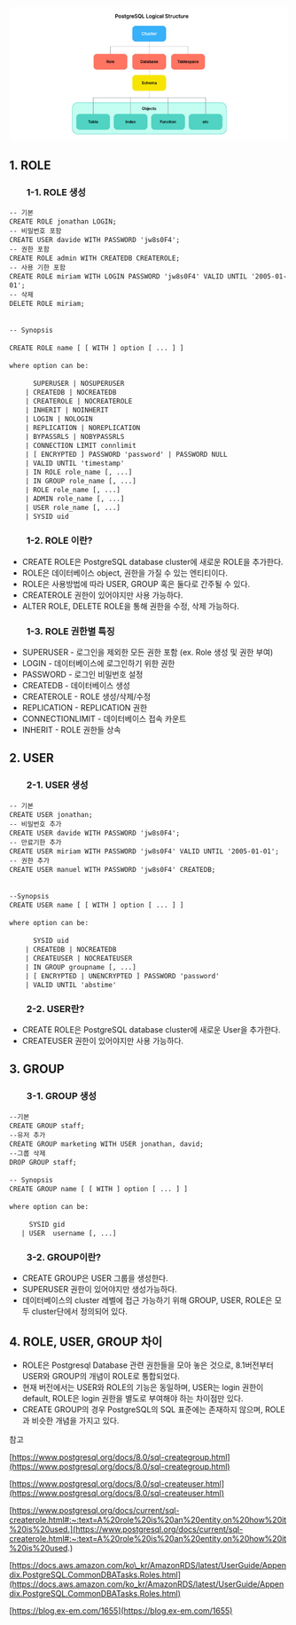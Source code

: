 <p align="center"><img src="/img/role.jpeg"/></p>

## 1\. ROLE

###         1-1. ROLE 생성

```
-- 기본
CREATE ROLE jonathan LOGIN;
-- 비밀번호 포함
CREATE USER davide WITH PASSWORD 'jw8s0F4';
-- 권한 포함
CREATE ROLE admin WITH CREATEDB CREATEROLE;
-- 사용 기한 포함
CREATE ROLE miriam WITH LOGIN PASSWORD 'jw8s0F4' VALID UNTIL '2005-01-01';
-- 삭제
DELETE ROLE miriam;


-- Synopsis

CREATE ROLE name [ [ WITH ] option [ ... ] ]

where option can be:

      SUPERUSER | NOSUPERUSER
    | CREATEDB | NOCREATEDB
    | CREATEROLE | NOCREATEROLE
    | INHERIT | NOINHERIT
    | LOGIN | NOLOGIN
    | REPLICATION | NOREPLICATION
    | BYPASSRLS | NOBYPASSRLS
    | CONNECTION LIMIT connlimit
    | [ ENCRYPTED ] PASSWORD 'password' | PASSWORD NULL
    | VALID UNTIL 'timestamp'
    | IN ROLE role_name [, ...]
    | IN GROUP role_name [, ...]
    | ROLE role_name [, ...]
    | ADMIN role_name [, ...]
    | USER role_name [, ...]
    | SYSID uid
```

###         1-2. ROLE 이란?

-   CREATE ROLE은 PostgreSQL database cluster에 새로운 ROLE을 추가한다. 
-   ROLE은 데이터베이스 object, 권한을 가질 수 있는 엔티티이다.
-   ROLE은 사용방법에 따라 USER, GROUP 혹은 둘다로 간주될 수 있다.
-   CREATEROLE 권한이 있어야지만 사용 가능하다.
-   ALTER ROLE, DELETE ROLE을 통해 권한을 수정, 삭제 가능하다.

###         1-3. ROLE 권한별 특징

-   SUPERUSER - 로그인을 제외한 모든 권한 포함 (ex. Role 생성 및 권한 부여)
-   LOGIN - 데이터베이스에 로그인하기 위한 권한
-   PASSWORD - 로그인 비밀번호 설정
-   CREATEDB - 데이터베이스 생성
-   CREATEROLE - ROLE 생성/삭제/수정
-   REPLICATION - REPLICATION 권한
-   CONNECTIONLIMIT - 데이터베이스 접속 카운트
-   INHERIT - ROLE 권한들 상속

## 2\. USER

###         2-1. USER 생성

```
-- 기본
CREATE USER jonathan;
-- 비밀번호 추가
CREATE USER davide WITH PASSWORD 'jw8s0F4';
-- 만료기한 추가
CREATE USER miriam WITH PASSWORD 'jw8s0F4' VALID UNTIL '2005-01-01';
-- 권한 추가
CREATE USER manuel WITH PASSWORD 'jw8s0F4' CREATEDB;


--Synopsis
CREATE USER name [ [ WITH ] option [ ... ] ]

where option can be:
    
      SYSID uid 
    | CREATEDB | NOCREATEDB
    | CREATEUSER | NOCREATEUSER
    | IN GROUP groupname [, ...]
    | [ ENCRYPTED | UNENCRYPTED ] PASSWORD 'password'
    | VALID UNTIL 'abstime'
```

###         2-2. USER란?

-   CREATE ROLE은 PostgreSQL database cluster에 새로운 User을 추가한다.
-   CREATEUSER 권한이 있어야지만 사용 가능하다.

## 3\. GROUP

###         3-1. GROUP 생성

```
--기본
CREATE GROUP staff;
--유저 추가
CREATE GROUP marketing WITH USER jonathan, david;
--그룹 삭제
DROP GROUP staff;

-- Synopsis
CREATE GROUP name [ [ WITH ] option [ ... ] ]

where option can be:

     SYSID gid
   | USER  username [, ...]
```

###         3-2. GROUP이란?

-   CREATE GROUP은 USER 그룹을 생성한다. 
-   SUPERUSER 권한이 있어야지만 생성가능하다.
-   데이터베이스의 cluster 레벨에 접근 가능하기 위해 GROUP, USER, ROLE은 모두 cluster단에서 정의되어 있다.

## 4\. ROLE, USER, GROUP 차이

-   ROLE은 Postgresql Database 관련 권한들을 모아 놓은 것으로, 8.1버전부터 USER와 GROUP의 개념이 ROLE로 통합되었다.
-   현재 버전에서는 USER와 ROLE의 기능은 동일하며, USER는 login 권한이 default, ROLE은 login 권한을 별도로 부여해야 하는 차이점만 있다. 
-   CREATE GROUP의 경우 PostgreSQL의 SQL 표준에는 존재하지 않으며, ROLE과 비슷한 개념을 가지고 있다.

참고

[https://www.postgresql.org/docs/8.0/sql-creategroup.html](https://www.postgresql.org/docs/8.0/sql-creategroup.html)

[https://www.postgresql.org/docs/8.0/sql-createuser.html](https://www.postgresql.org/docs/8.0/sql-createuser.html)

[https://www.postgresql.org/docs/current/sql-createrole.html#:~:text=A%20role%20is%20an%20entity,on%20how%20it%20is%20used.](https://www.postgresql.org/docs/current/sql-createrole.html#:~:text=A%20role%20is%20an%20entity,on%20how%20it%20is%20used.)

[https://docs.aws.amazon.com/ko\_kr/AmazonRDS/latest/UserGuide/Appendix.PostgreSQL.CommonDBATasks.Roles.html](https://docs.aws.amazon.com/ko_kr/AmazonRDS/latest/UserGuide/Appendix.PostgreSQL.CommonDBATasks.Roles.html)

[https://blog.ex-em.com/1655](https://blog.ex-em.com/1655)